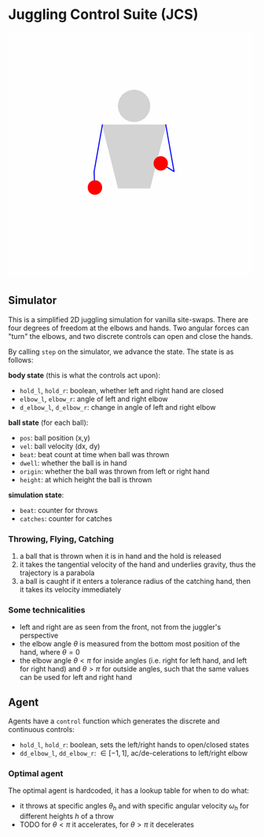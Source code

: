 # Juggling Control Suite (JCS)

![gif](./fix_catch_uniform_speed.gif)

## Simulator
This is a simplified 2D juggling simulation for vanilla site-swaps.
There are four degrees of freedom at the elbows and hands.
Two angular forces can "turn" the elbows,
and two discrete controls can open and close the hands.

By calling `step` on the simulator, we advance the state.
The state is as follows:

**body state** (this is what the controls act upon):
* `hold_l`, `hold_r`: boolean, whether left and right hand are closed
* `elbow_l`, `elbow_r`: angle of left and right elbow
* `d_elbow_l`, `d_elbow_r`: change in angle of left and right elbow

**ball state** (for each ball):
* `pos`: ball position (x,y)
* `vel`: ball velocity (dx, dy)
* `beat`: beat count at time when ball was thrown
* `dwell`: whether the ball is in hand
* `origin`: whether the ball was thrown from left or right hand
* `height`: at which height the ball is thrown

**simulation state**:
* `beat`: counter for throws
* `catches`: counter for catches

### Throwing, Flying, Catching
1. a ball that is thrown when it is in hand and the hold is released
2. it takes the tangential velocity of the hand and underlies gravity, thus the trajectory is a parabola
3. a ball is caught if it enters a tolerance radius of the catching hand, then it takes its velocity immediately

### Some technicalities
* left and right are as seen from the front, not from the juggler's perspective
* the elbow angle $\theta$ is measured from the bottom most position of the hand, where $\theta = 0$
* the elbow angle $\theta < \pi$ for inside angles (i.e. right for left hand, and left for right hand) and $\theta > \pi$ for outside angles, such that the same values can be used for left and right hand

## Agent
Agents have a `control` function which generates the discrete and continuous controls:
* `hold_l`, `hold_r`: boolean, sets the left/right hands to open/closed states
* `dd_elbow_l`, `dd_elbow_r`: $\in [-1, 1]$, ac/de-celerations to left/right elbow

### Optimal agent
The optimal agent is hardcoded, it has a lookup table for when to do what:
* it throws at specific angles $\theta_h$ and with specific angular velocity $\omega_h$ for different heights $h$ of a throw
* TODO for $\theta < \pi$ it accelerates, for $\theta > \pi$ it decelerates